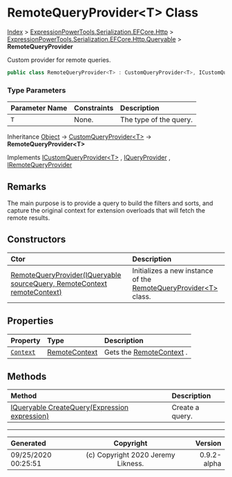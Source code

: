 ﻿# RemoteQueryProvider&lt;T> Class

[Index](../index.md) > [ExpressionPowerTools.Serialization.EFCore.Http](ExpressionPowerTools.Serialization.EFCore.Http.a.md) > [ExpressionPowerTools.Serialization.EFCore.Http.Queryable](ExpressionPowerTools.Serialization.EFCore.Http.Queryable.n.md) > **RemoteQueryProvider<T>**

Custom provider for remote queries.

```csharp
public class RemoteQueryProvider<T> : CustomQueryProvider<T>, ICustomQueryProvider<T>, IRemoteQueryProvider
```

### Type Parameters

| Parameter Name | Constraints | Description |
| :-- | :-- | :-- |
| `T` | None. | The type of the query. |

Inheritance [Object](https://docs.microsoft.com/dotnet/api/system.object) → [CustomQueryProvider&lt;T>](ExpressionPowerTools.Core.Providers.CustomQueryProvider`1.cs.md) → **RemoteQueryProvider&lt;T>**

Implements  [ICustomQueryProvider&lt;T>](ExpressionPowerTools.Core.Signatures.ICustomQueryProvider`1.i.md) ,  [IQueryProvider](https://docs.microsoft.com/dotnet/api/system.linq.iqueryprovider) ,  [IRemoteQueryProvider](ExpressionPowerTools.Serialization.EFCore.Http.Signatures.IRemoteQueryProvider.i.md) 

## Remarks

The main purpose is to provide a query to build the filters and sorts, and capture
            the original context for extension overloads that will fetch the remote results.

## Constructors

| Ctor | Description |
| :-- | :-- |
| [RemoteQueryProvider(IQueryable sourceQuery, RemoteContext remoteContext)](ExpressionPowerTools.Serialization.EFCore.Http.Queryable.RemoteQueryProvider`1.ctor.md#remotequeryprovideriqueryable-sourcequery-remotecontext-remotecontext) | Initializes a new instance of the [RemoteQueryProvider&lt;T>](ExpressionPowerTools.Serialization.EFCore.Http.Queryable.RemoteQueryProvider`1.cs.md) class. |
## Properties

| Property | Type | Description |
| :-- | :-- | :-- |
| [`Context`](ExpressionPowerTools.Serialization.EFCore.Http.Queryable.RemoteQueryProvider`1.Context.prop.md) | [RemoteContext](ExpressionPowerTools.Serialization.EFCore.Http.Queryable.RemoteContext.cs.md) | Gets the [RemoteContext](ExpressionPowerTools.Serialization.EFCore.Http.Queryable.RemoteContext.cs.md) . |

## Methods

| Method | Description |
| :-- | :-- |
| [IQueryable CreateQuery(Expression expression)](ExpressionPowerTools.Serialization.EFCore.Http.Queryable.RemoteQueryProvider`1.CreateQuery.m.md) | Create a query. |

---

| Generated | Copyright | Version |
| :-- | :-: | --: |
| 09/25/2020 00:25:51 | (c) Copyright 2020 Jeremy Likness. | 0.9.2-alpha |
